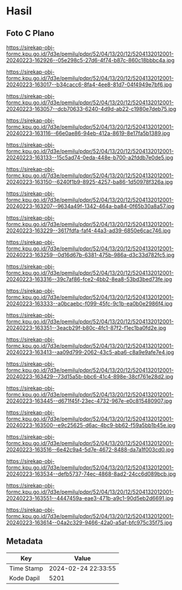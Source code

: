 # Hasil

## Foto C Plano

https://sirekap-obj-formc.kpu.go.id/7d3e/pemilu/pdpr/52/04/13/20/12/5204132012001-20240223-162926--05e298c5-27d6-4f74-b87c-860c18bbbc4a.jpg

https://sirekap-obj-formc.kpu.go.id/7d3e/pemilu/pdpr/52/04/13/20/12/5204132012001-20240223-163017--b34cacc6-8fa4-4ee8-81d7-04f4949e7bf6.jpg

https://sirekap-obj-formc.kpu.go.id/7d3e/pemilu/pdpr/52/04/13/20/12/5204132012001-20240223-163057--dcb70633-6240-4d9d-ab22-c1980e7deb75.jpg

https://sirekap-obj-formc.kpu.go.id/7d3e/pemilu/pdpr/52/04/13/20/12/5204132012001-20240223-163116--66e0ae86-94eb-412a-8619-8e17fa5b1389.jpg

https://sirekap-obj-formc.kpu.go.id/7d3e/pemilu/pdpr/52/04/13/20/12/5204132012001-20240223-163133--15c5ad74-0eda-448e-b700-a2fddb7e0de5.jpg

https://sirekap-obj-formc.kpu.go.id/7d3e/pemilu/pdpr/52/04/13/20/12/5204132012001-20240223-163150--6240f1b9-8925-4257-ba86-1d50978f326a.jpg

https://sirekap-obj-formc.kpu.go.id/7d3e/pemilu/pdpr/52/04/13/20/12/5204132012001-20240223-163207--9634a49f-1342-464a-ba84-0f65b30a8a57.jpg

https://sirekap-obj-formc.kpu.go.id/7d3e/pemilu/pdpr/52/04/13/20/12/5204132012001-20240223-163229--3617fdfa-faf4-44a3-ad39-6850e6cac746.jpg

https://sirekap-obj-formc.kpu.go.id/7d3e/pemilu/pdpr/52/04/13/20/12/5204132012001-20240223-163259--0d16d67b-6381-475b-986a-d3c33d782fc5.jpg

https://sirekap-obj-formc.kpu.go.id/7d3e/pemilu/pdpr/52/04/13/20/12/5204132012001-20240223-163316--39c7af86-fce2-4bb2-8ea8-53bd3bed73fe.jpg

https://sirekap-obj-formc.kpu.go.id/7d3e/pemilu/pdpr/52/04/13/20/12/5204132012001-20240223-163333--a0bcaebc-f099-45fc-9c1b-ea0b0e2986f4.jpg

https://sirekap-obj-formc.kpu.go.id/7d3e/pemilu/pdpr/52/04/13/20/12/5204132012001-20240223-163351--3eacb29f-b80c-4fc1-87f2-f1ec1ba0fd2e.jpg

https://sirekap-obj-formc.kpu.go.id/7d3e/pemilu/pdpr/52/04/13/20/12/5204132012001-20240223-163413--aa09d799-2062-43c5-aba6-c8a9e9afe7e4.jpg

https://sirekap-obj-formc.kpu.go.id/7d3e/pemilu/pdpr/52/04/13/20/12/5204132012001-20240223-163429--73d15a5b-bbc6-41c4-898e-38cf761e28d2.jpg

https://sirekap-obj-formc.kpu.go.id/7d3e/pemilu/pdpr/52/04/13/20/12/5204132012001-20240223-163445--d671f45f-23ec-4732-967e-e0c815480907.jpg

https://sirekap-obj-formc.kpu.go.id/7d3e/pemilu/pdpr/52/04/13/20/12/5204132012001-20240223-163500--e9c25625-d6ac-4bc9-bb62-f59a5bb1b45e.jpg

https://sirekap-obj-formc.kpu.go.id/7d3e/pemilu/pdpr/52/04/13/20/12/5204132012001-20240223-163516--6e42c9a4-5d7e-4672-8488-da7a1f003cd0.jpg

https://sirekap-obj-formc.kpu.go.id/7d3e/pemilu/pdpr/52/04/13/20/12/5204132012001-20240223-163534--defb5737-74ec-4868-8ad2-24cc6d089bcb.jpg

https://sirekap-obj-formc.kpu.go.id/7d3e/pemilu/pdpr/52/04/13/20/12/5204132012001-20240223-163551--4447459a-eae3-471b-a9c1-90d5eb2d6691.jpg

https://sirekap-obj-formc.kpu.go.id/7d3e/pemilu/pdpr/52/04/13/20/12/5204132012001-20240223-163614--04a2c329-9466-42a0-a5af-bfc975c35f75.jpg


## Metadata

| Key        | Value               |
| ---------- | ------------------- |
| Time Stamp | 2024-02-24 22:33:55 |
| Kode Dapil | 5201                |



